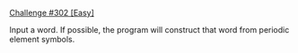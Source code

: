 [Challenge #302 \[Easy\]](https://www.reddit.com/r/dailyprogrammer/comments/5seexn/20170206_challenge_302_easy_spelling_with/)

Input a word. If possible, the program will construct that word from periodic element symbols.
